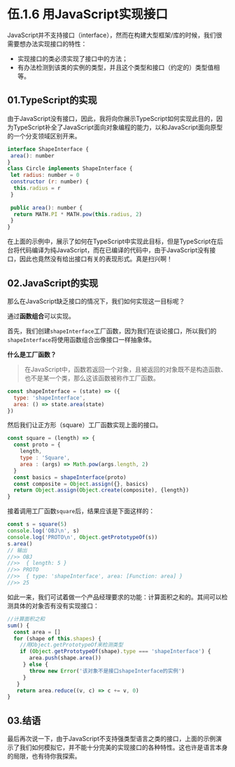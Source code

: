 # 伍.1.6 用JavaScript实现接口

JavaScript并不支持接口（interface），然而在构建大型框架/库的时候，我们很需要想办法实现接口的特性：

* 实现接口的类必须实现了接口中的方法；
* 有办法检测到该类的实例的类型，并且这个类型和接口（约定的）类型值相等。

## 01.TypeScript的实现

由于JavaScript没有接口，因此，我将向你展示TypeScript如何实现此目的，因为TypeScript补全了JavaScript面向对象编程的能力，以和JavaScript面向原型的一个分支领域区别开来。

```javascript
interface ShapeInterface { 
 area(): number 
}  
class Circle implements ShapeInterface {     
 let radius: number = 0     
 constructor (r: number) {        
  this.radius = r     
 }      
 
 public area(): number { 
  return MATH.PI * MATH.pow(this.radius, 2)
 } 
}
```

在上面的示例中，展示了如何在TypeScript中实现此目标，但是TypeScript在后台将代码编译为纯JavaScript，而在已编译的代码中，由于JavaScript没有接口，因此也竟然没有给出接口有关的表现形式。真是扫兴啊！

## 02.JavaScript的实现

那么在JavaScript缺乏接口的情况下，我们如何实现这一目标呢？

通过**函数组合**可以实现。

首先，我们创建`shapeInterface`工厂函数，因为我们在谈论接口，所以我们的`shapeInterface`将使用函数组合出像接口一样抽象体。

**什么是工厂函数？**

> 在JavaScript中，函数若返回一个对象，且被返回的对象既不是构造函数、也不是某一个类，那么这该函数被称作工厂函数。

```javascript
const shapeInterface = (state) => ({
  type: 'shapeInterface',
  area: () => state.area(state)
})
```

然后我们让正方形（square）工厂函数实现上面的接口。

```javascript
const square = (length) => {
  const proto = {
    length,
    type : 'Square',
    area : (args) => Math.pow(args.length, 2)
  }
  const basics = shapeInterface(proto)
  const composite = Object.assign({}, basics)
  return Object.assign(Object.create(composite), {length})
}
```

接着调用工厂函数`square`后，结果应该是下面这样的：

```javascript
const s = square(5)
console.log('OBJ\n', s)
console.log('PROTO\n', Object.getPrototypeOf(s))
s.area()
// 输出
//>> OBJ
//>>  { length: 5 }
//>> PROTO
//>>  { type: 'shapeInterface', area: [Function: area] }
//>> 25
```

如此一来，我们可试着做一个产品经理要求的功能：计算面积之和的。其间可以检测具体的对象否有没有实现接口：

```javascript
//计算面积之和
sum() {
  const area = []
  for (shape of this.shapes) {
    //用Object.getPrototypeOf来检测类型
    if (Object.getPrototypeOf(shape).type === 'shapeInterface') {
       area.push(shape.area())
     } else {
       throw new Error('该对象不是接口shapeInterface的实例')
     }
   }
   return area.reduce((v, c) => c += v, 0)
}
```

## 03.结语

最后再次说一下，由于JavaScript不支持强类型语言之类的接口，上面的示例演示了我们如何模拟它，并不能十分完美的实现接口的各种特性。这也许是语言本身的局限，也有待你我探索。

